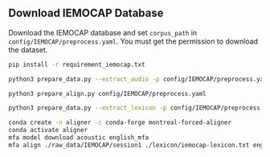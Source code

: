 ## Download IEMOCAP Database

Download the IEMOCAP database and set `corpus_path` in `config/IEMOCAP/preprocess.yaml`. You must get the permission to download the dataset.

```bash
pip install -r requirement_iemocap.txt

python3 prepare_data.py --extract_audio -p config/IEMOCAP/preprocess.yaml

python3 prepare_align.py config/IEMOCAP/preprocess.yaml

python3 prepare_data.py --extract_lexicon -p config/IEMOCAP/preprocess.yaml

conda create -n aligner -c conda-forge montreal-forced-aligner
conda activate aligner
mfa model download acoustic english_mfa
mfa align ./raw_data/IEMOCAP/session1 ./lexicon/iemocap-lexicon.txt english_mfa preprocessed_data/IEMOCAP/TextGrid -j 8 --clean